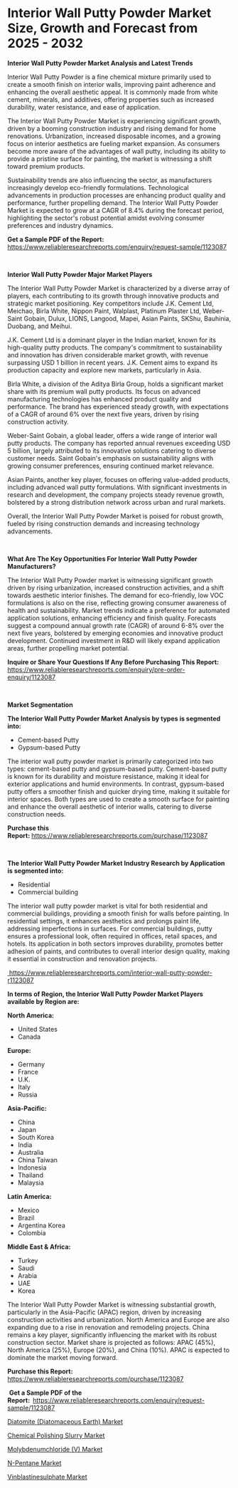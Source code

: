 <p><h1>Interior Wall Putty Powder Market Size, Growth and Forecast from 2025 - 2032</h1></p><p><strong>Interior Wall Putty Powder Market Analysis and Latest Trends</strong></p>
<p><p>Interior Wall Putty Powder is a fine chemical mixture primarily used to create a smooth finish on interior walls, improving paint adherence and enhancing the overall aesthetic appeal. It is commonly made from white cement, minerals, and additives, offering properties such as increased durability, water resistance, and ease of application.</p><p>The Interior Wall Putty Powder Market is experiencing significant growth, driven by a booming construction industry and rising demand for home renovations. Urbanization, increased disposable incomes, and a growing focus on interior aesthetics are fueling market expansion. As consumers become more aware of the advantages of wall putty, including its ability to provide a pristine surface for painting, the market is witnessing a shift toward premium products.</p><p>Sustainability trends are also influencing the sector, as manufacturers increasingly develop eco-friendly formulations. Technological advancements in production processes are enhancing product quality and performance, further propelling demand. The Interior Wall Putty Powder Market is expected to grow at a CAGR of 8.4% during the forecast period, highlighting the sector's robust potential amidst evolving consumer preferences and industry dynamics.</p></p>
<p><strong>Get a Sample PDF of the Report:&nbsp;</strong> <a href="https://www.reliableresearchreports.com/enquiry/request-sample/1123087?utm_campaign=10&utm_medium=2&utm_source=Github&utm_content=ia&utm_term=05022025&utm_id=interior-wall-putty-powder">https://www.reliableresearchreports.com/enquiry/request-sample/1123087</a></p>
<p>&nbsp;</p>
<p><strong>Interior Wall Putty Powder Major Market Players</strong></p>
<p><p>The Interior Wall Putty Powder Market is characterized by a diverse array of players, each contributing to its growth through innovative products and strategic market positioning. Key competitors include J.K. Cement Ltd, Meichao, Birla White, Nippon Paint, Walplast, Platinum Plaster Ltd, Weber-Saint Gobain, Dulux, LIONS, Langood, Mapei, Asian Paints, SKShu, Bauhinia, Duobang, and Meihui.</p><p>J.K. Cement Ltd is a dominant player in the Indian market, known for its high-quality putty products. The company's commitment to sustainability and innovation has driven considerable market growth, with revenue surpassing USD 1 billion in recent years. J.K. Cement aims to expand its production capacity and explore new markets, particularly in Asia.</p><p>Birla White, a division of the Aditya Birla Group, holds a significant market share with its premium wall putty products. Its focus on advanced manufacturing technologies has enhanced product quality and performance. The brand has experienced steady growth, with expectations of a CAGR of around 6% over the next five years, driven by rising construction activity.</p><p>Weber-Saint Gobain, a global leader, offers a wide range of interior wall putty products. The company has reported annual revenues exceeding USD 5 billion, largely attributed to its innovative solutions catering to diverse customer needs. Saint Gobain's emphasis on sustainability aligns with growing consumer preferences, ensuring continued market relevance.</p><p>Asian Paints, another key player, focuses on offering value-added products, including advanced wall putty formulations. With significant investments in research and development, the company projects steady revenue growth, bolstered by a strong distribution network across urban and rural markets.</p><p>Overall, the Interior Wall Putty Powder Market is poised for robust growth, fueled by rising construction demands and increasing technology advancements.</p></p>
<p>&nbsp;</p>
<p><strong>What Are The Key Opportunities For Interior Wall Putty Powder Manufacturers?</strong></p>
<p><p>The Interior Wall Putty Powder market is witnessing significant growth driven by rising urbanization, increased construction activities, and a shift towards aesthetic interior finishes. The demand for eco-friendly, low VOC formulations is also on the rise, reflecting growing consumer awareness of health and sustainability. Market trends indicate a preference for automated application solutions, enhancing efficiency and finish quality. Forecasts suggest a compound annual growth rate (CAGR) of around 6-8% over the next five years, bolstered by emerging economies and innovative product development. Continued investment in R&D will likely expand application areas, further propelling market potential.</p></p>
<p><strong>Inquire or Share Your Questions If Any Before Purchasing This Report:</strong> <a href="https://www.reliableresearchreports.com/enquiry/pre-order-enquiry/1123087?utm_campaign=10&utm_medium=2&utm_source=Github&utm_content=ia&utm_term=05022025&utm_id=interior-wall-putty-powder">https://www.reliableresearchreports.com/enquiry/pre-order-enquiry/1123087</a></p>
<p>&nbsp;</p>
<p><strong>Market Segmentation</strong></p>
<p><strong>The Interior Wall Putty Powder Market Analysis by types is segmented into:</strong></p>
<p><ul><li>Cement-based Putty</li><li>Gypsum-based Putty</li></ul></p>
<p><p>The interior wall putty powder market is primarily categorized into two types: cement-based putty and gypsum-based putty. Cement-based putty is known for its durability and moisture resistance, making it ideal for exterior applications and humid environments. In contrast, gypsum-based putty offers a smoother finish and quicker drying time, making it suitable for interior spaces. Both types are used to create a smooth surface for painting and enhance the overall aesthetic of interior walls, catering to diverse construction needs.</p></p>
<p><strong>Purchase this Report:&nbsp;</strong><a href="https://www.reliableresearchreports.com/purchase/1123087?utm_campaign=10&utm_medium=2&utm_source=Github&utm_content=ia&utm_term=05022025&utm_id=interior-wall-putty-powder">https://www.reliableresearchreports.com/purchase/1123087</a></p>
<p>&nbsp;</p>
<p><strong>The Interior Wall Putty Powder Market Industry Research by Application is segmented into:</strong></p>
<p><ul><li>Residential</li><li>Commercial building</li></ul></p>
<p><p>The interior wall putty powder market is vital for both residential and commercial buildings, providing a smooth finish for walls before painting. In residential settings, it enhances aesthetics and prolongs paint life, addressing imperfections in surfaces. For commercial buildings, putty ensures a professional look, often required in offices, retail spaces, and hotels. Its application in both sectors improves durability, promotes better adhesion of paints, and contributes to overall interior design quality, making it essential in construction and renovation projects.</p></p>
<p><a href="https://www.reliableresearchreports.com/interior-wall-putty-powder-r1123087?utm_campaign=10&utm_medium=2&utm_source=Github&utm_content=ia&utm_term=05022025&utm_id=interior-wall-putty-powder">&nbsp;https://www.reliableresearchreports.com/interior-wall-putty-powder-r1123087</a></p>
<p><strong>In terms of Region, the Interior Wall Putty Powder Market Players available by Region are:</strong></p>
<p>
    <p> <strong> North America: </strong>
        <ul>
            <li>United States</li>
            <li>Canada</li>
        </ul>
        </p> 
    <p> <strong> Europe: </strong>
        <ul>
            <li>Germany</li>
            <li>France</li>
            <li>U.K.</li>
            <li>Italy</li>
            <li>Russia</li>
        </ul>
        </p> 
    <p> <strong> Asia-Pacific: </strong>
        <ul>
            <li>China</li>
            <li>Japan</li>
            <li>South Korea</li>
            <li>India</li>
            <li>Australia</li>
            <li>China Taiwan</li>
            <li>Indonesia</li>
            <li>Thailand</li>
            <li>Malaysia</li>
        </ul>
        </p> 
    <p> <strong> Latin America: </strong>
        <ul>
            <li>Mexico</li>
            <li>Brazil</li>
            <li>Argentina Korea</li>
            <li>Colombia</li>
        </ul>
        </p> 
    <p> <strong> Middle East & Africa: </strong>
        <ul>
            <li>Turkey</li>
            <li>Saudi</li>
            <li>Arabia</li>
            <li>UAE</li>
            <li>Korea</li>
        </ul>
    </p>
    </p>
<p><p>The Interior Wall Putty Powder Market is witnessing substantial growth, particularly in the Asia-Pacific (APAC) region, driven by increasing construction activities and urbanization. North America and Europe are also expanding due to a rise in renovation and remodeling projects. China remains a key player, significantly influencing the market with its robust construction sector. Market share is projected as follows: APAC (45%), North America (25%), Europe (20%), and China (10%). APAC is expected to dominate the market moving forward.</p></p>
<p><strong>Purchase this Report: </strong><a href="https://www.reliableresearchreports.com/purchase/1123087?utm_campaign=10&utm_medium=2&utm_source=Github&utm_content=ia&utm_term=05022025&utm_id=interior-wall-putty-powder">https://www.reliableresearchreports.com/purchase/1123087</a></p>
<p>&nbsp;<strong>Get a Sample PDF of the Report:&nbsp;&nbsp;</strong><a href="https://www.reliableresearchreports.com/enquiry/request-sample/1123087?utm_campaign=10&utm_medium=2&utm_source=Github&utm_content=ia&utm_term=05022025&utm_id=interior-wall-putty-powder">https://www.reliableresearchreports.com/enquiry/request-sample/1123087</a></p>
<p><strong></strong></p>
<p><p><a href="https://github.com/tselahiara/Market-Research-Report-List-1/blob/main/diatomite-diatomaceous-earth-market.md?utm_campaign=10&utm_medium=2&utm_source=Github&utm_content=ia&utm_term=05022025&utm_id=interior-wall-putty-powder">Diatomite (Diatomaceous Earth) Market</a></p><p><a href="https://github.com/barnickclara79/Market-Research-Report-List-1/blob/main/chemical-polishing-slurry-market.md?utm_campaign=10&utm_medium=2&utm_source=Github&utm_content=ia&utm_term=05022025&utm_id=interior-wall-putty-powder">Chemical Polishing Slurry Market</a></p><p><a href="https://github.com/waverlyam689/Market-Research-Report-List-1/blob/main/molybdenumchloride-v-market.md?utm_campaign=10&utm_medium=2&utm_source=Github&utm_content=ia&utm_term=05022025&utm_id=interior-wall-putty-powder">Molybdenumchloride (V) Market</a></p><p><a href="https://github.com/domoniqueluoma76/Market-Research-Report-List-1/blob/main/n-pentane-market.md?utm_campaign=10&utm_medium=2&utm_source=Github&utm_content=ia&utm_term=05022025&utm_id=interior-wall-putty-powder">N-Pentane Market</a></p><p><a href="https://github.com/leopardmicheal7019/Market-Research-Report-List-1/blob/main/vinblastinesulphate-market.md?utm_campaign=10&utm_medium=2&utm_source=Github&utm_content=ia&utm_term=05022025&utm_id=interior-wall-putty-powder">Vinblastinesulphate Market</a></p></p>